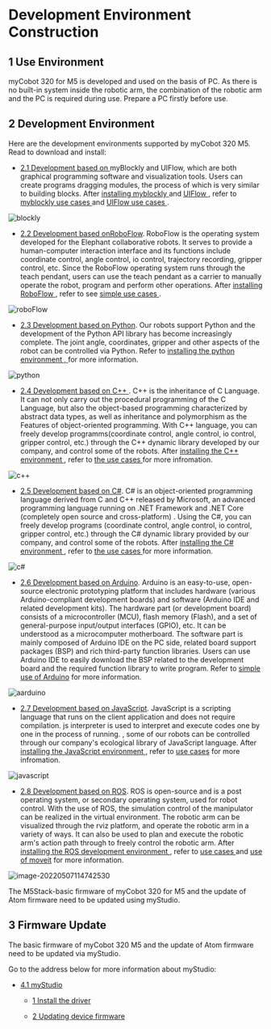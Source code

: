 # Development Environment Construction

## 1 Use Environment

myCobot 320 for M5 is developed and used on the basis of PC. As there is no built-in system inside the robotic arm, the combination of the robotic arm and the PC is required during use. Prepare a PC firstly before use.

## 2 Development Environment

Here are the development environments supported by myCobot 320 M5. Read to download and install:

- [2.1 Development based on ](../../5-ProgramingApplication-myblockly-uiflow-mind/README.md)myBlockly and UIFlow, which are both graphical programming software and visualization tools. Users can create programs dragging modules, the process of which is very similar to building blocks. After [installing myblockly ](../../5-ProgramingApplication-myblockly-uiflow-mind/5.1-myblockly/README.md)and [UIFlow ](../../5-ProgramingApplication-myblockly-uiflow-mind/5.2-UIFlow/5.2.1UIFlow_enviorment_building.md), refer to [myblockly use cases ](../../5-ProgramingApplication-myblockly-uiflow-mind/5.1-myblockly/README.md)and [UIFlow use cases ](../../5-ProgramingApplication-myblockly-uiflow-mind/5.2-UIFlow/5.2.7UIFlow_Use_Cases.md).

 ![blockly](../../resourse/2-serialproduct/2.7-1.png)



- [2.2 Development based onRoboFlow](../../6-ApplicationBaseRoboFlow/README.md). RoboFlow is the operating system developed for the Elephant collaborative robots. It serves to provide a human-computer interaction interface and its functions include coordinate control, angle control, io control, trajectory recording, gripper control, etc. Since the RoboFlow operating system runs through the teach pendant, users can use the teach pendant as a carrier to manually operate the robot, program and perform other operations. After [installing RoboFlow ](../../6-ApplicationBaseRoboFlow/6.1-roboflow_download.md), refer to see [simple use cases ](../../6-ApplicationBaseRoboFlow/6.2-operation.md).

  

![roboFlow](../../resourse/2-serialproduct/6.2.2.1_1.png) 



- [2.3 Development based on Python](../../7-ApplicationBasePython/README.md). Our robots support Python and the development of the Python API library has become increasingly complete. The joint angle, coordinates, gripper and other aspects of the robot can be controlled via Python. Refer to [installing the python environment , ](../../7-ApplicationBasePython/7.1_download.md)for more information.

![python](../../resourse/2-serialproduct/7.6.6.png) 

- [2.4 Development based on C++ ](../../8-ApplicationBaseCPlus/README.md). C++ is the inheritance of C Language. It can not only carry out the procedural programming of the C Language, but also the object-based programming characterized by abstract data types, as well as inheritance and polymorphism as the Features of object-oriented programming. With C++ language, you can freely develop programms(coordinate control, angle control, io control, gripper control, etc.) through the C++ dynamic library developed by our company, and control some of the robots. After [installing the C++ environment ](../../8-ApplicationBaseCPlus/8.1-download.md), refer to [the use cases ](../../8-ApplicationBaseCPlus/8.8-example.md) for more infromation.

![c++](../../resourse/2-serialproduct/c＋＋.jpg)

- [2.5 Development based on C#](../../9-ApplicationBaseCSharp/README.md). C# is an object-oriented programming language derived from C and C++ released by Microsoft, an advanced programming language running on .NET Framework and .NET Core (completely open source and cross-platform) . Using the C#, you can freely develop programs (coordinate control, angle control, io control, gripper control, etc.) through the C# dynamic library provided by our company, and control some of the robots. After [installing the C# environment ](../../9-ApplicationBaseCSharp/9.1-environment.md), refer to  [the use cases ](../../9-ApplicationBaseCSharp/9.8-example.md) for more information.



![c#](../../resourse/9-ApplicationBaseCSharp/9.0/9.0.jpg) 



- [2.6 Development based on Arduino](../../10-ArduinoEnv/README.md). Arduino is an easy-to-use, open-source electronic prototyping platform that includes hardware (various Arduino-compliant development boards) and software (Arduino IDE and related development kits). The hardware part (or development board) consists of a microcontroller (MCU), flash memory (Flash), and a set of general-purpose input/output interfaces (GPIO), etc. It can be understood as a microcomputer motherboard. The software part is mainly composed of Arduino IDE on the PC side, related board support packages (BSP) and rich third-party function libraries. Users can use Arduino IDE to easily download the BSP related to the development board and the required function library to write program. Refer to [simple use of Arduino](../../10-ArduinoEnv/10.2-arduino_use.md) for more information.

![aarduino](../../resourse/2-serialproduct/23.jpg)



- [2.7 Development based on JavaScript](../../11-ApplicationBaseJavaScript/README.md). JavaScript is a scripting language that runs on the client application and does not require compilation. js interpreter is used to interpret and execute codes one by one in the process of running. , some of our robots can be controlled through our company's ecological library of JavaScript language. After [installing the JavaScript environment ](../../11-ApplicationBaseJavaScript/11.1开发前准备.md), refer to [use cases](../../11-ApplicationBaseJavaScript/11.7使用案例.md) for more infromation.



![javascript](../../resourse/2-serialproduct/js.png) 



- [2.8 Development based on ROS](../../12-ApplicationBaseROS/README.md). ROS is open-source and is a post operating system, or secondary operating system, used for robot control. With the use of ROS, the simulation control of the manipulator can be realized in the virtual environment. The robotic arm can be visualized through the rviz platform, and operate the robotic arm in a variety of ways. It can also be used to plan and execute the robotic arm's action path through to freely control the robotic arm. After [installing the ROS development environment ](../../12-ApplicationBaseROS/12.1-ROS1/12.1.2-环境搭建.md), refer to [use cases ](../../12-ApplicationBaseROS/12.1-ROS1/12.1.4-rivz介绍及使用/README.md)and [use of moveit](../../12-ApplicationBaseROS/12.1-ROS1/12.1.5-Moveit/README.md) for more information.

![image-20220507114742530](../../resourse/2-serialproduct/320ROS.png)


The M5Stack-basic firmware of myCobot 320 for M5 and the update of Atom firmware need to be updated using myStudio.

## 3 Firmware Update

The basic firmware of myCobot 320 M5 and the update of Atom firmware need to be updated via myStudio.

Go to the address below for more information about myStudio:

- [4.1 myStudio](../../4-BasicApplication/4.1-myStudio/README.md)
  - [1 Install the driver](../../4-BasicApplication/4.1-myStudio/4.1.1-myStudio_download_driverinstalled.md)
  
  - [2 Updating device firmware](../../4-BasicApplication/4.1-myStudio/4.1.2-myStudio_flash_firmwares.md)

 